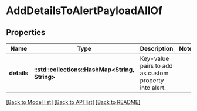 # AddDetailsToAlertPayloadAllOf

## Properties

Name | Type | Description | Notes
------------ | ------------- | ------------- | -------------
**details** | **::std::collections::HashMap<String, String>** | Key-value pairs to add as custom property into alert. | 

[[Back to Model list]](../README.md#documentation-for-models) [[Back to API list]](../README.md#documentation-for-api-endpoints) [[Back to README]](../README.md)


